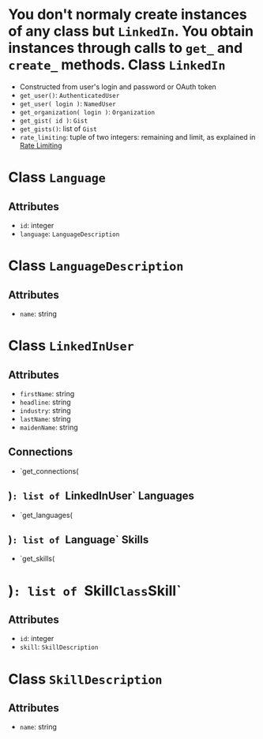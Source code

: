 You don't normaly create instances of any class but `LinkedIn`.
You obtain instances through calls to `get_` and `create_` methods.
Class `LinkedIn`
==============
* Constructed from user's login and password or OAuth token
* `get_user()`: `AuthenticatedUser`
* `get_user( login )`: `NamedUser`
* `get_organization( login )`: `Organization`
* `get_gist( id )`: `Gist`
* `get_gists()`: list of `Gist`
* `rate_limiting`: tuple of two integers: remaining and limit, as explained in [Rate Limiting](http://developer.linkedin.com/v3/#rate-limiting)

Class `Language`
================

Attributes
----------
* `id`: integer
* `language`: `LanguageDescription`

Class `LanguageDescription`
===========================

Attributes
----------
* `name`: string

Class `LinkedInUser`
====================

Attributes
----------
* `firstName`: string
* `headline`: string
* `industry`: string
* `lastName`: string
* `maidenName`: string

Connections
-----------
* `get_connections(

)`: list of `LinkedInUser`
Languages
---------
* `get_languages(

)`: list of `Language`
Skills
------
* `get_skills(

)`: list of `Skill`
Class `Skill`
=============

Attributes
----------
* `id`: integer
* `skill`: `SkillDescription`

Class `SkillDescription`
========================

Attributes
----------
* `name`: string
